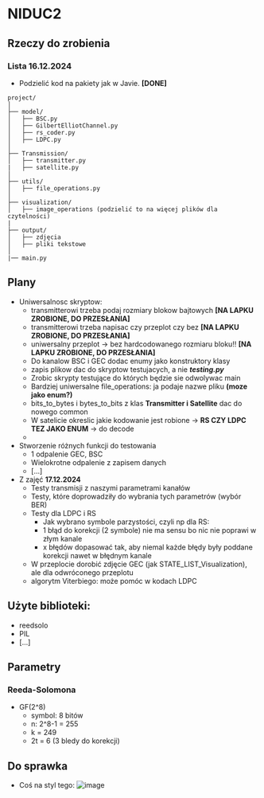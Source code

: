 # NIDUC2
## Rzeczy do zrobienia

### Lista 16.12.2024
- Podzielić kod na pakiety jak w Javie. **[DONE]**
```
project/ 
│
├── model/
│   ├── BSC.py
│   ├── GilbertElliotChannel.py
│   ├── rs_coder.py
│   ├── LDPC.py
│
├── Transmission/
│   ├── transmitter.py
|   ├── satellite.py
│
├── utils/
│   ├── file_operations.py
│
├── visualization/
│   ├── image_operations (podzielić to na więcej plików dla czytelności)
|
├── output/
│   ├── zdjęcia
│   ├── pliki tekstowe
│
|── main.py
```

## Plany
- Uniwersalnosc skryptow:
    - transmitterowi trzeba podaj rozmiary blokow bajtowych **[NA LAPKU ZROBIONE, DO PRZESŁANIA]**
    - transmitterowi trzeba napisac czy przeplot czy bez **[NA LAPKU ZROBIONE, DO PRZESŁANIA]**
    - uniwersalny przeplot -> bez hardcodowanego rozmiaru bloku!! **[NA LAPKU ZROBIONE, DO PRZESŁANIA]**
    - Do kanalow BSC i GEC dodac enumy jako konstruktory klasy
    - zapis plikow dac do skryptow testujacych, a nie ***testing.py*** 
    - Zrobic skrypty testujące do których będzie sie odwolywac main
    - Bardziej uniwersalne file_operations: ja podaje nazwe pliku **(moze jako enum?)**
    - bits_to_bytes i bytes_to_bits z klas **Transmitter i Satellite** dac do nowego common
    - W satelicie okreslic jakie kodowanie jest robione -> **RS CZY LDPC TEZ JAKO ENUM** -> do decode
    - 
- Stworzenie różnych funkcji do testowania
    - 1 odpalenie GEC, BSC
    - Wielokrotne odpalenie z zapisem danych
    - [...]
- Z zajęć **17.12.2024**
    - Testy transmisji z naszymi parametrami kanałów
    - Testy, które doprowadziły do wybrania tych parametrów (wybór BER)
    - Testy dla LDPC i RS
        - Jak wybrano symbole parzystości, czyli np dla RS:
        - 1 błąd do korekcji (2 symbole) nie ma sensu bo nic nie poprawi w złym kanale
        - x błędów dopasować tak, aby niemal każde błędy były poddane korekcji nawet w błędnym kanale
    -  W przeplocie dorobić zdjęcie GEC (jak STATE_LIST_Visualization), ale dla odwróconego przeplotu
    -  algorytm Viterbiego: może pomóc w kodach LDPC

## Użyte biblioteki:
- reedsolo
- PIL
- [...]

## Parametry
### Reeda-Solomona
- GF(2^8)
    - symbol: 8 bitów
    - n: 2^8-1 = 255
    - k = 249
    - 2t = 6 (3 bledy do korekcji)

## Do sprawka
- Coś na styl tego:
![image](https://github.com/user-attachments/assets/637026ba-04a4-4c2e-9930-0fcd72230b21)
